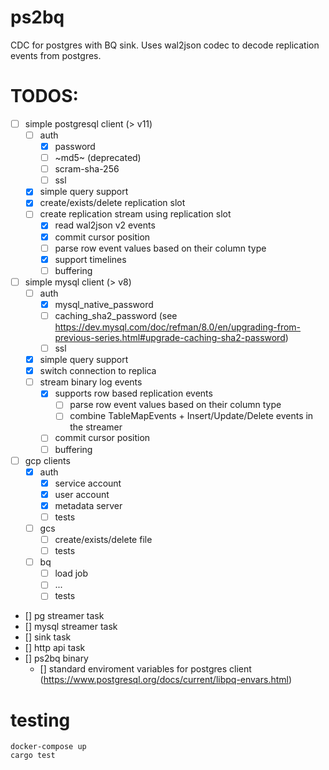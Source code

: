 # ps2bq

CDC for postgres with BQ sink. Uses wal2json codec to decode replication events from postgres.

# TODOS:

- [ ] simple postgresql client (> v11)
  - [ ] auth
    - [x] password
    - [ ] ~md5~ (deprecated)
    - [ ] scram-sha-256
    - [ ] ssl
  - [x] simple query support
  - [x] create/exists/delete replication slot
  - [ ] create replication stream using replication slot
    - [x] read wal2json v2 events
    - [x] commit cursor position
    - [ ] parse row event values based on their column type
    - [x] support timelines
    - [ ] buffering
- [ ] simple mysql client (> v8)
  - [ ] auth
    - [x] mysql_native_password
    - [ ] caching_sha2_password (see https://dev.mysql.com/doc/refman/8.0/en/upgrading-from-previous-series.html#upgrade-caching-sha2-password)
    - [ ] ssl
  - [x] simple query support
  - [x] switch connection to replica
  - [ ] stream binary log events
    - [x] supports row based replication events
      - [ ] parse row event values based on their column type
      - [ ] combine TableMapEvents + Insert/Update/Delete events in the streamer
    - [ ] commit cursor position
    - [ ] buffering
- [ ] gcp clients
  - [x] auth
    - [x] service account
    - [x] user account
    - [x] metadata server
    - [ ] tests
  - [ ] gcs
    - [ ] create/exists/delete file
    - [ ] tests
  - [ ] bq
    - [ ] load job
    - [ ] ...
    - [ ] tests
- [] pg streamer task
- [] mysql streamer task
- [] sink task
- [] http api task
- [] ps2bq binary
  - [] standard enviroment variables for postgres client (https://www.postgresql.org/docs/current/libpq-envars.html)

# testing

```
docker-compose up
cargo test
```
